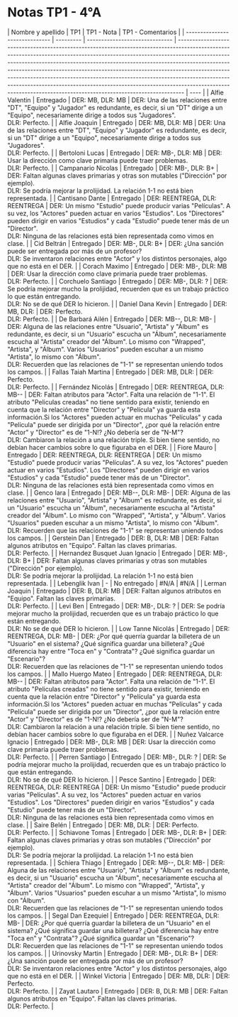 # Notas TP1 - 4°A

| Nombre y apellido              | TP1       | TP1 - Nota                     | TP1 - Comentarios                                                                                                                                                                                                                                                                                                                                                                                                                                                                                                                                                    |
| ------------------------------ | --------- | ------------------------------ | -------------------------------------------------------------------------------------------------------------------------------------------------------------------------------------------------------------------------------------------------------------------------------------------------------------------------------------------------------------------------------------------------------------------------------------------------------------------------------------------------------------------------------------------------------------------- | ---- |
| Alfie Valentin                 | Entregado | DER: MB, DLR: MB               | DER: Una de las relaciones entre "DT", "Equipo" y "Jugador" es redundante, es decir, si un "DT" dirige a un "Equipo", necesariamente dirige a todos sus "Jugadores".<br>DLR: Perfecto.                                                                                                                                                                                                                                                                                                                                                                               |
| Alfie Joaquin                  | Entregado | DER: MB, DLR: MB               | DER: Una de las relaciones entre "DT", "Equipo" y "Jugador" es redundante, es decir, si un "DT" dirige a un "Equipo", necesariamente dirige a todos sus "Jugadores".<br>DLR: Perfecto.                                                                                                                                                                                                                                                                                                                                                                               |
| Bertoloni Lucas                | Entregado | DER: MB-, DLR: MB              | DER: Usar la dirección como clave primaria puede traer problemas.<br>DLR: Perfecto.                                                                                                                                                                                                                                                                                                                                                                                                                                                                                  |
| Campanario Nicolas             | Entregado | DER: MB-, DLR: B+              | DER: Faltan algunas claves primarias y otras son mutables ("Dirección" por ejemplo).<br>DLR: Se podría mejorar la prolijidad. La relación 1-1 no está bien representada.                                                                                                                                                                                                                                                                                                                                                                                             |
| Cantisano Dante                | Entregado | DER: REENTREGA, DLR: REENTREGA | DER: Un mismo "Estudio" puede producir varias "Películas". A su vez, los "Actores" pueden actuar en varios "Estudios". Los "Directores" pueden dirigir en varios "Estudios" y cada "Estudio" puede tener más de un "Director".<br>DLR: Ninguna de las relaciones está bien representada como vimos en clase.                                                                                                                                                                                                                                                         |
| Cid Beltrán                    | Entregado | DER: MB-, DLR: B+              | DER: ¿Una sanción puede ser entregada por más de un profesor?<br>DLR: Se inventaron relaciones entre "Actor" y los distintos personajes, algo que no está en el DER.                                                                                                                                                                                                                                                                                                                                                                                                 |
| Corach Maximo                  | Entregado | DER: MB-, DLR: MB              | DER: Usar la dirección como clave primaria puede traer problemas.<br>DLR: Perfecto.                                                                                                                                                                                                                                                                                                                                                                                                                                                                                  |
| Corchuelo Santiago             | Entregado | DER: MB-, DLR: ?               | DER: Se podría mejorar mucho la prolijidad, recuerden que es un trabajo práctico lo que están entregando.<br>DLR: No se de qué DER lo hicieron.                                                                                                                                                                                                                                                                                                                                                                                                                      |
| Daniel Dana Kevin              | Entregado | DER: MB, DLR:                  | DER: Perfecto.<br>DLR: Perfecto.                                                                                                                                                                                                                                                                                                                                                                                                                                                                                                                                     |
| De Barbará Ailén               | Entregado | DER: MB--, DLR: MB-            | DER: Alguna de las relaciones entre "Usuario", "Artista" y "Álbum" es redundante, es decir, si un "Usuario" escucha un "Álbum", necesariamente escucha al "Artista" creador del "Álbum". Lo mismo con "Wrapped", "Artista", y "Álbum". Varios "Usuarios" pueden escuhar a un mismo "Artista", lo mismo con "Álbum".<br>DLR: Recuerden que las relaciones de "1-1" se representan uniendo todos los campos.                                                                                                                                                           |
| Fallas Taiah Martina           | Entregado | DER: MB, DLR:                  | DER: Perfecto.<br>DLR: Perfecto.                                                                                                                                                                                                                                                                                                                                                                                                                                                                                                                                     |
| Fernández Nicolás              | Entregado | DER: REENTREGA, DLR: MB--      | DER: Faltan atributos para "Actor". Falta una relación de "1-1". El atributo "Peliculas creadas" no tiene sentido para existir, teniendo en cuenta que la relación entre "Director" y "Película" ya guarda esta información.Si los "Actores" pueden actuar en muchas "Películas" y cada "Película" puede ser dirigida por un "Director", ¿por qué la relación entre "Actor" y "Director" es de "1-N!? ¿No debería ser de "N-M"?<br>DLR: Cambiaron la relación a una relación triple. Si bien tiene sentido, no debían hacer cambios sobre lo que figuraba en el DER. |
| Fiore Mauro                    | Entregado | DER: REENTREGA, DLR: REENTREGA | DER: Un mismo "Estudio" puede producir varias "Películas". A su vez, los "Actores" pueden actuar en varios "Estudios". Los "Directores" pueden dirigir en varios "Estudios" y cada "Estudio" puede tener más de un "Director".<br>DLR: Ninguna de las relaciones está bien representada como vimos en clase.                                                                                                                                                                                                                                                         |
| Genco Iara                     | Entregado | DER: MB--, DLR: MB-            | DER: Alguna de las relaciones entre "Usuario", "Artista" y "Álbum" es redundante, es decir, si un "Usuario" escucha un "Álbum", necesariamente escucha al "Artista" creador del "Álbum". Lo mismo con "Wrapped", "Artista", y "Álbum". Varios "Usuarios" pueden escuhar a un mismo "Artista", lo mismo con "Álbum".<br>DLR: Recuerden que las relaciones de "1-1" se representan uniendo todos los campos.                                                                                                                                                           |
| Gerstein Dan                   | Entregado | DER: B, DLR: MB                | DER: Faltan algunos atributos en "Equipo". Faltan las claves primarias.<br>DLR: Perfecto.                                                                                                                                                                                                                                                                                                                                                                                                                                                                            |
| Hernandez Busquet Juan Ignacio | Entregado | DER: MB-, DLR: B+              | DER: Faltan algunas claves primarias y otras son mutables ("Dirección" por ejemplo).<br>DLR: Se podría mejorar la prolijidad. La relación 1-1 no está bien representada.                                                                                                                                                                                                                                                                                                                                                                                             |
| Lebenglik Ivan                 | \-        | No entregado                   | #N/A                                                                                                                                                                                                                                                                                                                                                                                                                                                                                                                                                                 | #N/A |
| Lerman Joaquin                 | Entregado | DER: B, DLR: MB                | DER: Faltan algunos atributos en "Equipo". Faltan las claves primarias.<br>DLR: Perfecto.                                                                                                                                                                                                                                                                                                                                                                                                                                                                            |
| Levi Ben                       | Entregado | DER: MB-, DLR: ?               | DER: Se podría mejorar mucho la prolijidad, recuerden que es un trabajo práctico lo que están entregando.<br>DLR: No se de qué DER lo hicieron.                                                                                                                                                                                                                                                                                                                                                                                                                      |
| Low Tanne Nicolás              | Entregado | DER: REENTREGA, DLR: MB-       | DER: ¿Por qué querría guardar la billetera de un "Usuario" en el sistema? ¿Qué significa guardar una billetera? ¿Qué diferencia hay entre "Toca en" y "Contrata"? ¿Qué significa guardar un "Escenario"?<br>DLR: Recuerden que las relaciones de "1-1" se representan uniendo todos los campos.                                                                                                                                                                                                                                                                      |
| Mallo Huergo Mateo             | Entregado | DER: REENTREGA, DLR: MB--      | DER: Faltan atributos para "Actor". Falta una relación de "1-1". El atributo "Peliculas creadas" no tiene sentido para existir, teniendo en cuenta que la relación entre "Director" y "Película" ya guarda esta información.Si los "Actores" pueden actuar en muchas "Películas" y cada "Película" puede ser dirigida por un "Director", ¿por qué la relación entre "Actor" y "Director" es de "1-N!? ¿No debería ser de "N-M"?<br>DLR: Cambiaron la relación a una relación triple. Si bien tiene sentido, no debían hacer cambios sobre lo que figuraba en el DER. |
| Nuñez Valcarce Ignacio         | Entregado | DER: MB-, DLR: MB              | DER: Usar la dirección como clave primaria puede traer problemas.<br>DLR: Perfecto.                                                                                                                                                                                                                                                                                                                                                                                                                                                                                  |
| Perren Santiago                | Entregado | DER: MB-, DLR: ?               | DER: Se podría mejorar mucho la prolijidad, recuerden que es un trabajo práctico lo que están entregando.<br>DLR: No se de qué DER lo hicieron.                                                                                                                                                                                                                                                                                                                                                                                                                      |
| Pesce Santino                  | Entregado | DER: REENTREGA, DLR: REENTREGA | DER: Un mismo "Estudio" puede producir varias "Películas". A su vez, los "Actores" pueden actuar en varios "Estudios". Los "Directores" pueden dirigir en varios "Estudios" y cada "Estudio" puede tener más de un "Director".<br>DLR: Ninguna de las relaciones está bien representada como vimos en clase.                                                                                                                                                                                                                                                         |
| Saire Belén                    | Entregado | DER: MB, DLR:                  | DER: Perfecto.<br>DLR: Perfecto.                                                                                                                                                                                                                                                                                                                                                                                                                                                                                                                                     |
| Schiavone Tomas                | Entregado | DER: MB-, DLR: B+              | DER: Faltan algunas claves primarias y otras son mutables ("Dirección" por ejemplo).<br>DLR: Se podría mejorar la prolijidad. La relación 1-1 no está bien representada.                                                                                                                                                                                                                                                                                                                                                                                             |
| Schiera Thiago                 | Entregado | DER: MB--, DLR: MB-            | DER: Alguna de las relaciones entre "Usuario", "Artista" y "Álbum" es redundante, es decir, si un "Usuario" escucha un "Álbum", necesariamente escucha al "Artista" creador del "Álbum". Lo mismo con "Wrapped", "Artista", y "Álbum". Varios "Usuarios" pueden escuhar a un mismo "Artista", lo mismo con "Álbum".<br>DLR: Recuerden que las relaciones de "1-1" se representan uniendo todos los campos.                                                                                                                                                           |
| Segal Dan Ezequiel             | Entregado | DER: REENTREGA, DLR: MB-       | DER: ¿Por qué querría guardar la billetera de un "Usuario" en el sistema? ¿Qué significa guardar una billetera? ¿Qué diferencia hay entre "Toca en" y "Contrata"? ¿Qué significa guardar un "Escenario"?<br>DLR: Recuerden que las relaciones de "1-1" se representan uniendo todos los campos.                                                                                                                                                                                                                                                                      |
| Urinovsky Martin               | Entregado | DER: MB-, DLR: B+              | DER: ¿Una sanción puede ser entregada por más de un profesor?<br>DLR: Se inventaron relaciones entre "Actor" y los distintos personajes, algo que no está en el DER.                                                                                                                                                                                                                                                                                                                                                                                                 |
| Winkel Victoria                | Entregado | DER: MB, DLR:                  | DER: Perfecto.<br>DLR: Perfecto.                                                                                                                                                                                                                                                                                                                                                                                                                                                                                                                                     |
| Zayat Lautaro                  | Entregado | DER: B, DLR: MB                | DER: Faltan algunos atributos en "Equipo". Faltan las claves primarias.<br>DLR: Perfecto.                                                                                                                                                                                                                                                                                                                                                                                                                                                                            |
